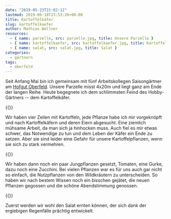 ```yaml
---
date: "2019-05-23T21:02:12"
lastmod: 2019-06-18T23:53:26+00:00
title: Kartoffelkäfer
slug: kartoffelkaefer
author: Mathias Wellner
resources:
  - { name: parzelle, src: parzelle.jpg, title: Unsere Parzelle }
  - { name: kartoffelkaefer, src: kartoffelkaefer.jpg, title: Kartoffelkäfer }
  - { name: salat, src: salat.jpg, title: Salat }
categories:
  - gärtnern
tags:
  - oberfeld
---
```

Seit Anfang Mai bin ich gemeinsam mit fünf Arbeitskollegen Saisongärtner am [Hofgut Oberfeld](https://www.landwirtschaft-oberfeld.de/startseite.html). Unsere Parzelle misst 4x20m und liegt ganz am Ende der langen Reihe. Heute begegnete ich dem schlimmsten Feind des Hobby-Gärtners -- dem Kartoffelkäfer.
<!--more-->

{{<responsive-image name="kartoffelkaefer">}}

Wir haben vier Zeilen mit Kartoffeln, jede Pflanze habe ich mir vorgeknöpft und nach Kartoffelkäfern und deren Eiern abgesucht. Eine ziemlich mühsame Arbeit, da man sich ja hinhocken muss. Auch fiel es mir etwas schwer, das Notwendige zu tun und dem Leben der Käfer ein Ende zu setzen. Aber sie sind leider eine Gefahr für unsere Kartoffelpflanzen, wenn sie sich zu stark vermehren. 

{{<responsive-image name="parzelle">}}

Wir haben dann noch ein paar Jungpflanzen gesetzt, Tomaten, eine Gurke, dazu noch eine Zucchini. Bei vielen Pflanzen war es für uns auch gar nicht so einfach, die Nutzpflanzen von den Wildkräutern zu unterscheiden. So haben wir nach bestem Wissen noch ein bisschen gejätet, die neuen Pflanzen gegossen und die schöne Abendstimmung genossen. 

{{<responsive-image name="salat">}}

Zuerst werden wir wohl den Salat ernten können, der sich dank der ergiebigen Regenfälle prächtig entwickelt. 